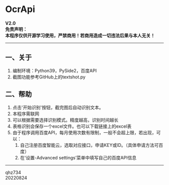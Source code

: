 # OcrApi
**V2.0**  
**免责声明：  
本程序仅供开源学习使用，严禁商用！若商用造成一切违法后果与本人无关！**
***
## 一、关于
1. 编制环境：Python39，PySide2，百度API
2. 截图功能参考GitHub上的textshot.py
## 二、帮助
1. 点击'开始识别'按钮，截完图后自动识别文本。 
2. 本程序需联网
3. 可以根据需要选择识别模式。精度越高，识别时间越长
4. 表格识别会保存一个excel文件。也可以下载链接上的excel表
5. 由于程序调用百度API，每月使用次数有限制，一般不会超上限，若出现，可以：
    1. 自己注册百度智能云，选取对应接口，申请KEY或ID。（具体申请方法可百度）
    2. 在‘设置-Advanced settings’菜单中填写自己的百度API信息
***
qhz734  
20220824
